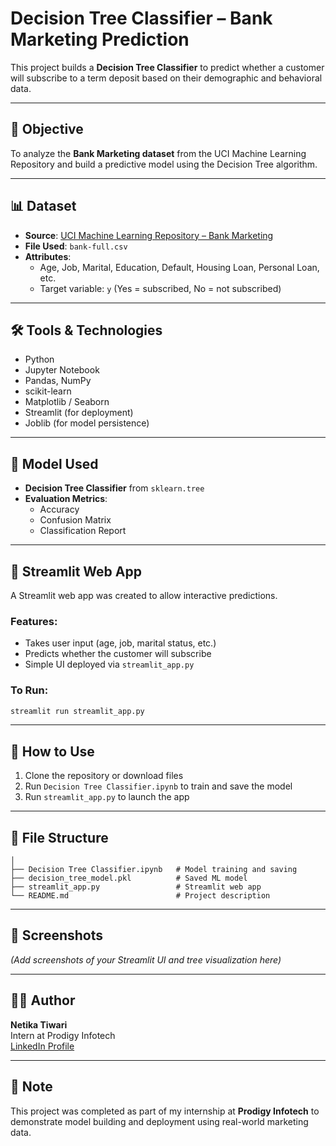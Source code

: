 
# Decision Tree Classifier – Bank Marketing Prediction

This project builds a **Decision Tree Classifier** to predict whether a customer will subscribe to a term deposit based on their demographic and behavioral data.

---

## 📌 Objective

To analyze the **Bank Marketing dataset** from the UCI Machine Learning Repository and build a predictive model using the Decision Tree algorithm.

---

## 📊 Dataset

- **Source**: [UCI Machine Learning Repository – Bank Marketing](https://archive.ics.uci.edu/ml/datasets/Bank+Marketing)
- **File Used**: `bank-full.csv`
- **Attributes**:
  - Age, Job, Marital, Education, Default, Housing Loan, Personal Loan, etc.
  - Target variable: `y` (Yes = subscribed, No = not subscribed)

---

## 🛠️ Tools & Technologies

- Python
- Jupyter Notebook
- Pandas, NumPy
- scikit-learn
- Matplotlib / Seaborn
- Streamlit (for deployment)
- Joblib (for model persistence)

---

## 🧠 Model Used

- **Decision Tree Classifier** from `sklearn.tree`
- **Evaluation Metrics**:
  - Accuracy
  - Confusion Matrix
  - Classification Report

---

## 🚀 Streamlit Web App

A Streamlit web app was created to allow interactive predictions.

### Features:
- Takes user input (age, job, marital status, etc.)
- Predicts whether the customer will subscribe
- Simple UI deployed via `streamlit_app.py`

### To Run:
```bash
streamlit run streamlit_app.py
```

---

## 🧪 How to Use

1. Clone the repository or download files
2. Run `Decision Tree Classifier.ipynb` to train and save the model
3. Run `streamlit_app.py` to launch the app

---

## 📁 File Structure

```
│
├── Decision Tree Classifier.ipynb   # Model training and saving
├── decision_tree_model.pkl          # Saved ML model
├── streamlit_app.py                 # Streamlit web app
└── README.md                        # Project description
```

---

## 📸 Screenshots

*(Add screenshots of your Streamlit UI and tree visualization here)*

---

## 👩‍💻 Author

**Netika Tiwari**  
Intern at Prodigy Infotech  
[LinkedIn Profile](https://www.linkedin.com/in/netika-tiwari-21f2005/)

---

## 📌 Note

This project was completed as part of my internship at **Prodigy Infotech** to demonstrate model building and deployment using real-world marketing data.
